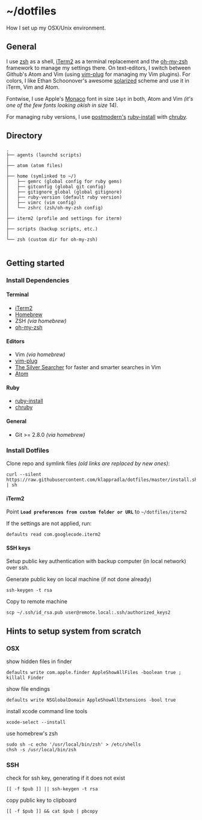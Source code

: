 # ~/dotfiles

How I set up my OSX/Unix environment.

## General

I use [zsh](http://www.zsh.org/) as a shell, [iTerm2](http://iterm2.com/) as a terminal replacement and the [oh-my-zsh](https://github.com/robbyrussell/oh-my-zsh) framework to manage my settings there. On text-editors, I switch between Github's Atom and Vim (using [vim-plug](https://github.com/junegunn/vim-plug) for managing my Vim plugins). For colors, I like Ethan Schoonover's awesome [solarized](http://ethanschoonover.com/solarized) scheme and use it in iTerm, Vim and Atom.

Fontwise, I use Apple's [Monaco](https://github.com/cstrap/monaco-font) font in size `14pt` in both, Atom and Vim *(it's one of the few fonts looking okish in size 14)*.

For managing ruby versions, I use [postmodern's](https://github.com/postmodern) [ruby-install](https://github.com/postmodern/ruby-install) with [chruby](https://github.com/postmodern/chruby).


## Directory

```
.
├── agents (launchd scripts)
│
├── atom (atom files)
│
├── home (symlinked to ~/)
│   ├── gemrc (global config for ruby gems)
│   ├── gitconfig (global git config)
│   ├── gitignore_global (global gitignore)
│   ├── ruby-version (default ruby version)
│   ├── vimrc (vim config)
│   └── zshrc (zsh/oh-my-zsh config)
│
├── iterm2 (profile and settings for iterm)
│
├── scripts (backup scripts, etc.)
│
└── zsh (custom dir for oh-my-zsh)


```


## Getting started

### Install Dependencies

#### Terminal
* [iTerm2](https://www.iterm2.com/)
* [Homebrew](http://brew.sh/)
* ZSH *(via homebrew)*
* [oh-my-zsh](https://github.com/robbyrussell/oh-my-zsh)

#### Editors
* Vim *(via homebrew)*
* [vim-plug](https://github.com/junegunn/vim-plug)
* [The Silver Searcher](https://github.com/ggreer/the_silver_searcher) for faster and smarter searches in Vim
* [Atom](https://atom.io/)

#### Ruby
* [ruby-install](https://github.com/postmodern/ruby-install)
* [chruby](https://github.com/postmodern/chruby)

#### General
* Git >= 2.8.0 *(via homebrew)*

### Install Dotfiles

Clone repo and symlink files *(old links are replaced by new ones)*:

	curl --silent https://raw.githubusercontent.com/klappradla/dotfiles/master/install.sh | sh
	
#### iTerm2

Point **`Load preferences from custom folder or URL`** to `~/dotfiles/iterm2`

If the settings are not applied, run:

	defaults read com.googlecode.iterm2


#### SSH keys

Setup public key authentication with backup computer (in local network) over ssh.

Generate public key on local machine (if not done already)

	ssh-keygen -t rsa
	
Copy to remote machine

	scp ~/.ssh/id_rsa.pub user@remote.local:.ssh/authorized_keys2


## Hints to setup system from scratch

### OSX

show hidden files in finder

	defaults write com.apple.finder AppleShowAllFiles -boolean true ; killall Finder

show file endings

	defaults write NSGlobalDomain AppleShowAllExtensions -bool true

install xcode command line tools

	xcode-select --install
	
use homebrew's zsh

	sudo sh -c echo '/usr/local/bin/zsh' > /etc/shells
	chsh -s /usr/local/bin/zsh


### SSH

check for ssh key, generating if it does not exist

	[[ -f $pub ]] || ssh-keygen -t rsa

copy public key to clipboard

	[[ -f $pub ]] && cat $pub | pbcopy
